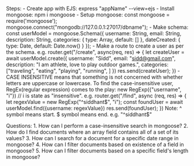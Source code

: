 Steps:
    - Create app with EJS:
        express "appName" --view=ejs
    - Install mongoose:
        npm i mongoose
    - Setup mongoose:
        const mongoose = require('mongoose');
        mongoose.connect("mongodb://127.0.0.1:27017/dbname");
    - Make schema:
        const userModel = mongoose.Schema({
            username: String,
            email: String,
            description: String,
            categories: {
                type: Array,
                default: []
            },
            dateCreated: {
                type: Date,
                default: Date.now()
            }
        });
    - Make a route to create a user as per the schema.
        e.g. router.get("/create", async(req, res) => {
                let createUser = await userModel.create({
                    username: "Sidd",
                    email: "sidd@gmail.com",
                    description: "I am athlete, love to play outdoor games.",
                    categories: ["traveling", "eating", "playing", "running", ]
                })
                res.send(createUser);
            })
    - CASE INSENSITIVE means that something is not concerned with whether letters are uppercase or lowercase.
        To find the case-insensitive user, RegEx(regular expression) comes to the play:
            new RegExp({"username", "i"})       // i is state as "insensitive".
                e.g. router.get("/find", async (req, res) => {
                        let regexValue = new RegExp("^siddhant$", "i");
                        const foundUser = await userModel.find({username: regexValue})
                        res.send(foundUser);
                    })
                    Note: ^ symbol means start.
                          $ symbol means end.
                          e.g. "^siddhant$"


Questions:
    1. How can I perform a case-insensitive search in mongoose?
    2. How do I find documents where an array field contains all of a set of    its values?
    3. How can I search for a document for a specific date range in mongoose?
    4. How can I filter documents based on existence of a field in mongoose?
    5. How can I filter documents based on a specific field's length in mongoose?
